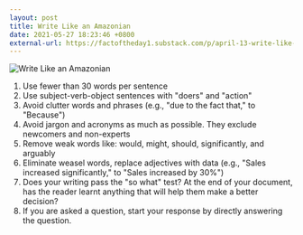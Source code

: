 ```yaml
---
layout: post
title: Write Like an Amazonian
date: 2021-05-27 18:23:46 +0800
external-url: https://factoftheday1.substack.com/p/april-13-write-like-an-amazonian
---
```


![Write Like an Amazonian](https://cdn.substack.com/image/fetch/f_auto,q_auto:good,fl_progressive:steep/https%3A%2F%2Fbucketeer-e05bbc84-baa3-437e-9518-adb32be77984.s3.amazonaws.com%2Fpublic%2Fimages%2Feceefbce-60d5-46f3-be8d-d92bc217b688_800x1159.jpeg)

1. Use fewer than 30 words per sentence
1. Use subject-verb-object sentences with "doers" and "action"
1. Avoid clutter words and phrases (e.g., "due to the fact that," to "Because")
1. Avoid jargon and acronyms as much as possible. They exclude newcomers and non-experts
1. Remove weak words like: would, might, should, significantly, and arguably
1. Eliminate weasel words, replace adjectives with data (e.g., "Sales increased significantly," to "Sales increased by 30%")
1. Does your writing pass the "so what" test? At the end of your document, has the reader learnt anything that will help them make a better decision?
1. If you are asked a question, start your response by directly answering the question.
